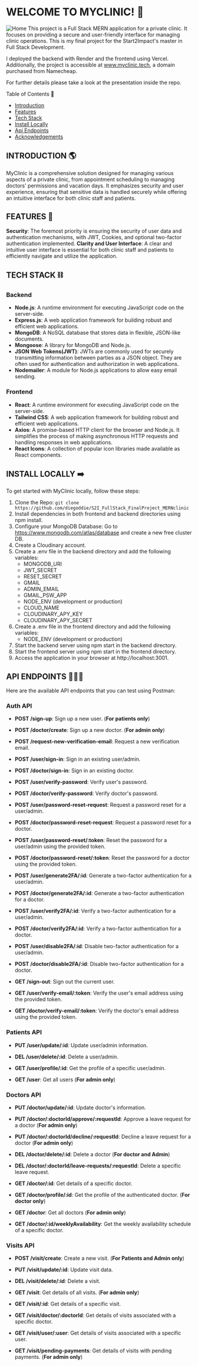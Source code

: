 # WELCOME TO MYCLINIC! 🏥
![Home](home.png)
This project is a Full Stack MERN application for a private clinic. It focuses on providing a secure and user-friendly interface for managing clinic operations. 
This is my final project for the Start2Impact's master in Full Stack Development.

I deployed the backend with Render and the frontend using Vercel. Additionally, the project is accessible at www.myclinic.tech, a domain purchased from Namecheap.

For further details please take a look at the presentation inside the repo.

Table of Contents 🔎
- [Introduction](#introduction)
- [Features](#features)
- [Tech Stack](#tech-stack)
- [Install Locally](#install-locally)
- [Api Endpoints](#api-endpoints)
- [Acknowledgements](#acknowledgements)

## INTRODUCTION 🌎
MyClinic is a comprehensive solution designed for managing various aspects of a private clinic, from appointment scheduling to managing doctors' permissions and vacation days. It emphasizes security and user experience, ensuring that sensitive data is handled securely while offering an intuitive interface for both clinic staff and patients.

## FEATURES 🚀
**Security**: The foremost priority is ensuring the security of user data and authentication mechanisms, with JWT, Cookies, and optional two-factor authentication implemented.
**Clarity and User Interface**: A clear and intuitive user interface is essential for both clinic staff and patients to efficiently navigate and utilize the application.

## TECH STACK ⛓️

### Backend
- **Node.js**: A runtime environment for executing JavaScript code on the server-side.
- **Express.js**: A web application framework for building robust and efficient web applications.
- **MongoDB**: A NoSQL database that stores data in flexible, JSON-like documents.
- **Mongoose**: A library for MongoDB and Node.js.
- **JSON Web Tokens(JWT)**: JWTs are commonly used for securely transmitting information between parties as a JSON object. They are often used for authentication and authorization in web applications.
- **Nodemailer**: A module for Node.js applications to allow easy email sending.

### Frontend
- **React**: A runtime environment for executing JavaScript code on the server-side.
- **Tailwind CSS**: A web application framework for building robust and efficient web applications.
- **Axios**: A promise-based HTTP client for the browser and Node.js. It simplifies the process of making asynchronous HTTP requests and handling responses in web applications.
- **React Icons**: A collection of popular icon libraries made available as React components.

## INSTALL LOCALLY ➡️
To get started with MyClinic locally, follow these steps:

1. Clone the Repo: `git clone https://github.com/diegoddie/S2I_FullStack_FinalProject_MERNclinic`
2. Install dependencies in both frontend and backend directories using npm install.
3. Configure your MongoDB Database: Go to https://www.mongodb.com/atlas/database and create a new free cluster DB.
4. Create a Cloudinary account.
4. Create a .env file in the backend directory and add the following variables:
    - MONGODB_URI
    - JWT_SECRET
    - RESET_SECRET
    - GMAIL 
    - ADMIN_EMAIL
    - GMAIL_PSW_APP
    - NODE_ENV (development or production)
    - CLOUD_NAME
    - CLOUDINARY_APY_KEY
    - CLOUDINARY_APY_SECRET
5. Create a .env file in the frontend directory and add the following variables:
    - NODE_ENV (development or production)
6. Start the backend server using npm start in the backend directory.
7. Start the frontend server using npm start in the frontend directory.
8. Access the application in your browser at http://localhost:3001.

## API ENDPOINTS 🧑🏻‍💻
Here are the available API endpoints that you can test using Postman:

### Auth API
- **POST /sign-up**: Sign up a new user. (**For patients only**)
- **POST /doctor/create**: Sign up a new doctor. (**For admin only**)
- **POST /request-new-verification-email**: Request a new verification email.
- **POST /user/sign-in**: Sign in an existing user/admin. 
- **POST /doctor/sign-in**: Sign in an existing doctor. 
- **POST /user/verify-password**: Verify user's password.
- **POST /doctor/verify-password**: Verify doctor's password.
- **POST /user/password-reset-request**: Request a password reset for a user/admin.
- **POST /doctor/password-reset-request**: Request a password reset for a doctor.
- **POST /user/password-reset/:token**: Reset the password for a user/admin using the provided token.
- **POST /doctor/password-reset/:token**: Reset the password for a doctor using the provided token.
- **POST /user/generate2FA/:id**: Generate a two-factor authentication for a user/admin. 
- **POST /doctor/generate2FA/:id**: Generate a two-factor authentication for a doctor.
- **POST /user/verify2FA/:id**: Verify a two-factor authentication for a user/admin.
- **POST /doctor/verify2FA/:id**: Verify a two-factor authentication for a doctor. 
- **POST /user/disable2FA/:id**: Disable two-factor authentication for a user/admin.
- **POST /doctor/disable2FA/:id**: Disable two-factor authentication for a doctor.

- **GET /sign-out**: Sign out the current user.
- **GET /user/verify-email/:token**: Verify the user's email address using the provided token. 
- **GET /doctor/verify-email/:token**: Verify the doctor's email address using the provided token.

### Patients API
- **PUT /user/update/:id**: Update user/admin information.

- **DEL /user/delete/:id**: Delete a user/admin.

- **GET /user/profile/:id**: Get the profile of a specific user/admin.
- **GET /user**: Get all users (**For admin only**)

### Doctors API
- **PUT /doctor/update/:id**: Update doctor's information.
- **PUT /doctor/:doctorId/approve/:requestId**: Approve a leave request for a doctor (**For admin only**)
- **PUT /doctor/:doctorId/decline/:requestId**: Decline a leave request for a doctor (**For admin only**)

- **DEL /doctor/delete/:id**: Delete a doctor (**For doctor and Admin**)
- **DEL /doctor/:doctorId/leave-requests/:requestId**: Delete a specific leave request.

- **GET /doctor/:id**: Get details of a specific doctor.
- **GET /doctor/profile/:id**: Get the profile of the authenticated doctor. (**For doctor only**)
- **GET /doctor**: Get all doctors (**For admin only**)
- **GET /doctor/:id/weeklyAvailability**: Get the weekly availability schedule of a specific doctor. 

### Visits API
- **POST /visit/create**: Create a new visit. (**For Patients and Admin only**)

- **PUT /visit/update/:id**: Update visit data.

- **DEL /visit/delete/:id**: Delete a visit.

- **GET /visit**: Get details of all visits. (**For admin only**)
- **GET /visit/:id**: Get details of a specific visit.
- **GET /visit/doctor/:doctorId**: Get details of visits associated with a specific doctor.
- **GET /visit/user/:user**: Get details of visits associated with a specific user.
- **GET /visit/pending-payments**: Get details of visits with pending payments. (**For admin only**)